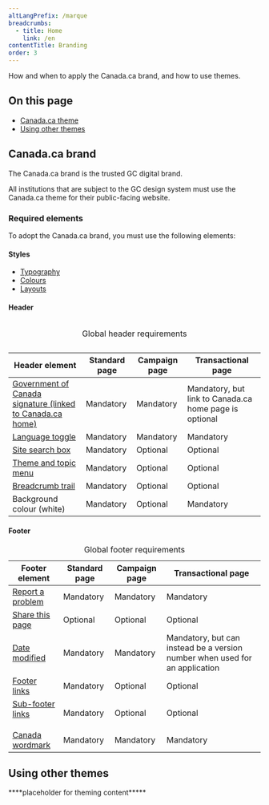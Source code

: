 ```yaml
---
altLangPrefix: /marque
breadcrumbs:
  - title: Home
    link: /en
contentTitle: Branding
order: 3
---
```

<p>How and when to apply the Canada.ca brand, and how to use themes.</p>

<h2>On this page</h2>
<ul>
 <li><a href="#canada">Canada.ca theme</a></li>
 <li><a href="#themes">Using other themes</a></li>
</ul>
<h2 id="canada">Canada.ca brand</h2>
<p>The Canada.ca brand is the trusted GC digital brand.</p>
<p>All institutions that are subject to the GC design system must use the Canada.ca theme for their public-facing website.</p>
<h3>Required elements</h3>
<p>To adopt the Canada.ca brand, you must use the following elements: </p>

<h4>Styles</h4>
<ul>
<li><a href="https://design.canada.ca/styles/typography.html">Typography</a></li>
<li><a href="https://design.canada.ca/styles/colours.html">Colours</a></li>
<li><a href="https://design.canada.ca/styles/layouts.html">Layouts</a></li>
</ul>
<h4>Header</h4>
<table class="table table-bordered table-condensed">

<caption>

Global header requirements

</caption>

<thead>

  <tr class="active">
    <th scope="col">Header element</th>
    <th scope="col">Standard page</th>
    <th scope="col">Campaign page</th>
    <th scope="col">Transactional page</th>
  </tr>
</thead>
<tbody>
  <tr>
    <td><a href="https://design.canada.ca/common-design-patterns/signature.html">Government of Canada signature (linked to Canada.ca home)</a></td>
    <td>Mandatory</td>
    <td>Mandatory</td>
    <td>Mandatory, but link to Canada.ca home page is optional</td>
  </tr>
  <tr>
    <td><a href="https://design.canada.ca/common-design-patterns/language-toggle.html">Language toggle</a></td>
    <td>Mandatory</td>
    <td>Mandatory</td>
    <td>Mandatory</td>
  </tr>
  <tr>
    <td><a href="https://design.canada.ca/common-design-patterns/search-box.html">Site search box</a></td>
    <td>Mandatory</td>
    <td>Optional</td>
    <td>Optional</td>
  </tr>
  <tr>
    <td><a href="https://design.canada.ca/common-design-patterns/site-menu.html">Theme and topic menu</a></td>
    <td>Mandatory</td>
    <td>Optional</td>
    <td>Optional</td>
  </tr>
    <tr><td><a href="https://design.canada.ca/common-design-patterns/breadcrumb-trail.html">Breadcrumb trail</a></td>
    <td>Mandatory</td>
    <td>Optional</td>
    <td>Optional</td>
  </tr>
  <tr>
    <td>Background colour (white)</td>
    <td>Mandatory</td>
    <td>Optional</td>
    <td>Mandatory</td>
  </tr>
</tbody></table>

<h4>Footer</h4>
<table class="table table-bordered table-condensed">
<caption>Global footer requirements</caption>
<thead>
  <tr class="active">
    <th scope="col">Footer element</th>
    <th scope="col">Standard page</th>
    <th scope="col">Campaign page</th>
    <th scope="col">Transactional page</th>
  </tr>
</thead>
<tbody>
  <tr>
    <td><a href="https://design.canada.ca/common-design-patterns/report-problem.html">Report a problem</a></td>
    <td>Mandatory</td>
    <td>Mandatory</td>
    <td>Mandatory</td>
  </tr>
  <tr>
    <td><a href="https://design.canada.ca/common-design-patterns/share-page.html">Share this page</a></td>
    <td>Optional</td>
    <td>Optional</td>
    <td>Optional</td>
  </tr>
  <tr>
    <td><a href="https://design.canada.ca/common-design-patterns/date-modified.html">Date modified</a></td>
    <td>Mandatory</td>
    <td>Mandatory</td>
    <td>Mandatory, but can instead be a version number when used for an application</td>
  </tr>
  <tr>
    <td><a href="https://design.canada.ca/common-design-patterns/site-footer.html">Footer links</a></td>
    <td>Mandatory</td>
    <td>Optional</td>
    <td>Optional</td>
  </tr>
  <tr>
    <td><a href="https://design.canada.ca/common-design-patterns/site-footer.html#structure">Sub-footer links<p></p></a></td>
    <td>Mandatory</td>
    <td>Optional</td>
    <td>Optional</td>
  </tr>
  <tr>
    <td><a href="https://design.canada.ca/common-design-patterns/site-footer.html#other">Canada wordmark</a></td>
    <td>Mandatory</td>
    <td>Mandatory</td>
    <td>Mandatory</td>
  </tr>
</tbody></table>

<h2 id="themes">Using other themes</h2>
<p>****placeholder for theming content*****</p>